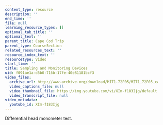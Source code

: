 ```yaml
---
content_type: resource
description: ''
end_time: ''
file: null
learning_resource_types: []
optional_tab_title: ''
optional_text: ''
parent_title: Cape Cod Trip
parent_type: CourseSection
related_resources_text: ''
resource_index_text: ''
resourcetype: Video
start_time: ''
title: Sampling and Monitoring Devices
uid: f091ae1a-d5b0-716b-17fe-40e81181bcf3
video_files:
  archive_url: http://www.archive.org/download/MIT1.72F05/MIT1_72F05_cape_cod08_220k.mp4
  video_captions_file: null
  video_thumbnail_file: https://img.youtube.com/vi/XIm-f183Ijg/default.jpg
  video_transcript_file: null
video_metadata:
  youtube_id: XIm-f183Ijg
---
```


Differential head monometer test.